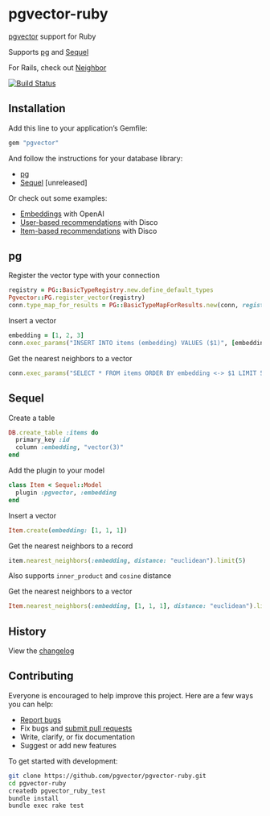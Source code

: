 # pgvector-ruby

[pgvector](https://github.com/pgvector/pgvector) support for Ruby

Supports [pg](https://github.com/ged/ruby-pg) and [Sequel](https://github.com/jeremyevans/sequel)

For Rails, check out [Neighbor](https://github.com/ankane/neighbor)

[![Build Status](https://github.com/pgvector/pgvector-ruby/workflows/build/badge.svg?branch=master)](https://github.com/pgvector/pgvector-ruby/actions)

## Installation

Add this line to your application’s Gemfile:

```ruby
gem "pgvector"
```

And follow the instructions for your database library:

- [pg](#pg)
- [Sequel](#sequel) [unreleased]

Or check out some examples:

- [Embeddings](examples/openai_embeddings.rb) with OpenAI
- [User-based recommendations](examples/disco_user_recs.rb) with Disco
- [Item-based recommendations](examples/disco_item_recs.rb) with Disco

## pg

Register the vector type with your connection

```ruby
registry = PG::BasicTypeRegistry.new.define_default_types
Pgvector::PG.register_vector(registry)
conn.type_map_for_results = PG::BasicTypeMapForResults.new(conn, registry: registry)
```

Insert a vector

```ruby
embedding = [1, 2, 3]
conn.exec_params("INSERT INTO items (embedding) VALUES ($1)", [embedding])
```

Get the nearest neighbors to a vector

```ruby
conn.exec_params("SELECT * FROM items ORDER BY embedding <-> $1 LIMIT 5", [embedding]).to_a
```

## Sequel

Create a table

```ruby
DB.create_table :items do
  primary_key :id
  column :embedding, "vector(3)"
end
```

Add the plugin to your model

```ruby
class Item < Sequel::Model
  plugin :pgvector, :embedding
end
```

Insert a vector

```ruby
Item.create(embedding: [1, 1, 1])
```

Get the nearest neighbors to a record

```ruby
item.nearest_neighbors(:embedding, distance: "euclidean").limit(5)
```

Also supports `inner_product` and `cosine` distance

Get the nearest neighbors to a vector

```ruby
Item.nearest_neighbors(:embedding, [1, 1, 1], distance: "euclidean").limit(5)
```

## History

View the [changelog](https://github.com/pgvector/pgvector-ruby/blob/master/CHANGELOG.md)

## Contributing

Everyone is encouraged to help improve this project. Here are a few ways you can help:

- [Report bugs](https://github.com/pgvector/pgvector-ruby/issues)
- Fix bugs and [submit pull requests](https://github.com/pgvector/pgvector-ruby/pulls)
- Write, clarify, or fix documentation
- Suggest or add new features

To get started with development:

```sh
git clone https://github.com/pgvector/pgvector-ruby.git
cd pgvector-ruby
createdb pgvector_ruby_test
bundle install
bundle exec rake test
```
